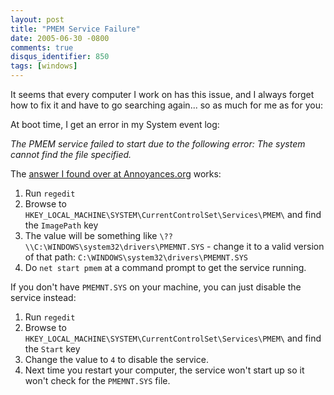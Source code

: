 ```yaml
---
layout: post
title: "PMEM Service Failure"
date: 2005-06-30 -0800
comments: true
disqus_identifier: 850
tags: [windows]
---
```

It seems that every computer I work on has this issue, and I always
forget how to fix it and have to go searching again... so as much for me
as for you:

 At boot time, I get an error in my System event log:

 *The PMEM service failed to start due to the following error:
 The system cannot find the file specified.*

 The [answer I found over at
Annoyances.org](http://www.annoyances.org/exec/forum/win2000/r1069687493)
works:

1. Run `regedit`
2. Browse to
    `HKEY_LOCAL_MACHINE\SYSTEM\CurrentControlSet\Services\PMEM\` and
    find the `ImagePath` key
3. The value will be something like
    `\??\\C:\WINDOWS\system32\drivers\PMEMNT.SYS` - change it to a valid
    version of that path: `C:\WINDOWS\system32\drivers\PMEMNT.SYS`
4. Do `net start pmem` at a command prompt to get the service running.

 If you don't have `PMEMNT.SYS` on your machine, you can just disable
the service instead:

1. Run `regedit`
2. Browse to
    `HKEY_LOCAL_MACHINE\SYSTEM\CurrentControlSet\Services\PMEM\` and
    find the `Start` key
3. Change the value to `4` to disable the service.
4. Next time you restart your computer, the service won't start up so
    it won't check for the `PMEMNT.SYS` file.
